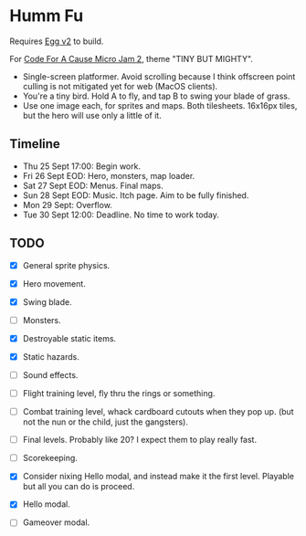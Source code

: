 # Humm Fu

Requires [Egg v2](https://github.com/aksommerville/egg2) to build.

For [Code For A Cause Micro Jam 2](https://itch.io/jam/cfac-x-micro-2), theme "TINY BUT MIGHTY".

- Single-screen platformer. Avoid scrolling because I think offscreen point culling is not mitigated yet for web (MacOS clients).
- You're a tiny bird. Hold A to fly, and tap B to swing your blade of grass.
- Use one image each, for sprites and maps. Both tilesheets. 16x16px tiles, but the hero will use only a little of it.

## Timeline

- Thu 25 Sept 17:00: Begin work.
- Fri 26 Sept EOD: Hero, monsters, map loader.
- Sat 27 Sept EOD: Menus. Final maps.
- Sun 28 Sept EOD: Music. Itch page. Aim to be fully finished.
- Mon 29 Sept: Overflow.
- Tue 30 Sept 12:00: Deadline. No time to work today.

## TODO

- [x] General sprite physics.
- [x] Hero movement.
- [x] Swing blade.
- [ ] Monsters.
- [x] Destroyable static items.
- [x] Static hazards.
- [ ] Sound effects.
- [ ] Flight training level, fly thru the rings or something.
- [ ] Combat training level, whack cardboard cutouts when they pop up. (but not the nun or the child, just the gangsters).
- [ ] Final levels. Probably like 20? I expect them to play really fast.
- [ ] Scorekeeping.
- [x] Consider nixing Hello modal, and instead make it the first level. Playable but all you can do is proceed.
- [x] Hello modal.
- [ ] Gameover modal.

